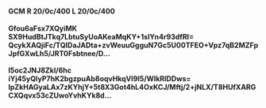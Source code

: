 #### GCM R 20/0c/400 L 20/0c/400
**Gfou6aFsx7XQyiMK**<br/>**SX9HudBtJTkq7LbtuSyUoAKeaMqKY+1sIYn4r93dfRI=**<br/>**QcykXAQjiFc/TQIDaJADta+zvWeuuGgguN7Gc5U00TFEO+Vpz7qB2MZFpJpfGXwLh5/JRT0Fsbtnee/D...**<br/><br/>
**l5oc2JNJ8Zkl/6hc**<br/>**iYj45yQlyP7hK2bgzpuAb8oqvHkqVI9I5/WIkRlDDws=**<br/>**lpZkHAGyaLAx7zKYhjY+5t8X3Got4hL4OxKCJ/Mftj/2+jNLX/T8HUfXARGCXQqvx53cZUwoYvhKYk8d...**